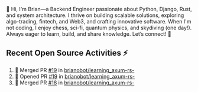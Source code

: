 👋 Hi, I'm Brian—a Backend Engineer passionate about Python, Django, Rust, and system architecture. I thrive on building scalable solutions, exploring algo-trading, fintech, and Web3, and crafting innovative software. When I'm not coding, I enjoy chess, sci-fi, quantum physics, and skydiving (one day!). Always eager to learn, build, and share knowledge. Let’s connect! 🚀

## Recent Open Source Activities ⚡️
<!--START_SECTION:activity-->
1. 🎉 Merged PR [#19](https://github.com/brianobot/learning_axum-rs-/pull/19) in [brianobot/learning_axum-rs-](https://github.com/brianobot/learning_axum-rs-)
2. 💪 Opened PR [#19](https://github.com/brianobot/learning_axum-rs-/pull/19) in [brianobot/learning_axum-rs-](https://github.com/brianobot/learning_axum-rs-)
3. 🎉 Merged PR [#18](https://github.com/brianobot/learning_axum-rs-/pull/18) in [brianobot/learning_axum-rs-](https://github.com/brianobot/learning_axum-rs-)
<!--END_SECTION:activity-->

<!--
brianobot/brianobot is a ✨ special ✨ repository because its `README.md` (this file) appears on your GitHub profile.
You can click the Preview link to take a look at your changes.
--->
